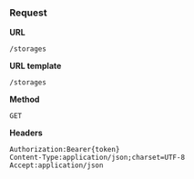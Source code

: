 ### Request

**URL**

`/storages`

**URL template**

`/storages`

**Method**

`GET`

**Headers**

`Authorization:Bearer{token}`  
`Content-Type:application/json;charset=UTF-8`  
`Accept:application/json`  
